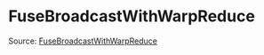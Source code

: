 # FuseBroadcastWithWarpReduce

Source: [FuseBroadcastWithWarpReduce](../../../csrc/device_lower/pass/warp_reduce.cpp#L158)
